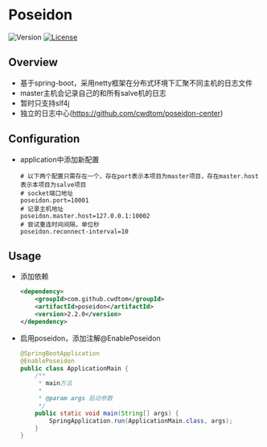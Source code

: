 # Poseidon


![Version](https://img.shields.io/badge/version-2.2.0-green.svg)
[![License](https://img.shields.io/badge/license-MIT-blue.svg)](http://opensource.org/licenses/MIT)

## Overview
- 基于spring-boot，采用netty框架在分布式环境下汇聚不同主机的日志文件
- master主机会记录自己的和所有salve机的日志
- 暂时只支持slf4j
- 独立的日志中心(https://github.com/cwdtom/poseidon-center)

## Configuration
- application中添加新配置
    ```properties
    # 以下两个配置只需存在一个，存在port表示本项目为master项目，存在master.host表示本项目为salve项目
    # socket端口地址
    poseidon.port=10001
    # 记录主机地址
    poseidon.master.host=127.0.0.1:10002
    # 尝试重连时间间隔，单位秒
    poseidon.reconnect-interval=10
    ```
    
## Usage
- 添加依赖
    ```xml
    <dependency>
        <groupId>com.github.cwdtom</groupId>
        <artifactId>poseidon</artifactId>
        <version>2.2.0</version>
    </dependency>
    ```

- 启用poseidon，添加注解@EnablePoseidon
    ```java
    @SpringBootApplication
    @EnablePoseidon
    public class ApplicationMain {
        /**
         * main方法
         *
         * @param args 启动参数
         */
        public static void main(String[] args) {
            SpringApplication.run(ApplicationMain.class, args);
        }
    }
    ```